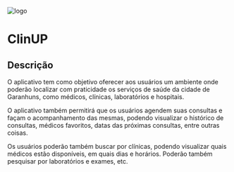 ![logo](https://user-images.githubusercontent.com/18428146/40060344-bb4734dc-582c-11e8-81f3-22abbb908b70.png)

# ClinUP

## Descrição
O aplicativo tem como objetivo oferecer aos usuários um ambiente onde poderão localizar com praticidade os serviços de saúde da cidade de Garanhuns, como médicos, clínicas, laboratórios e hospitais.

O aplicativo também permitirá que os usuários agendem suas consultas e façam o acompanhamento das mesmas, podendo visualizar o histórico de consultas, médicos favoritos, datas das próximas consultas, entre outras coisas.

Os usuários poderão também buscar por clínicas, podendo visualizar quais médicos estão disponíveis, em quais dias e horários. Poderão também pesquisar por laboratórios e exames, etc.


